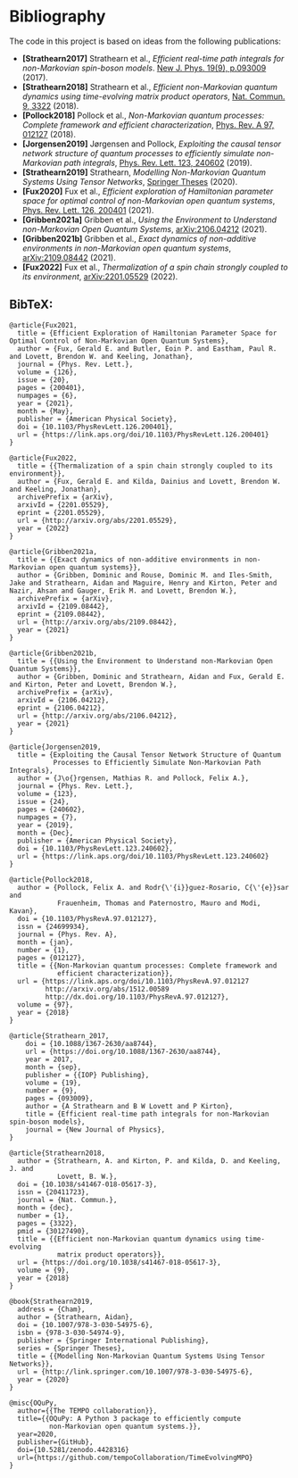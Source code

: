 Bibliography
============

The code in this project is based on ideas from the following publications:

- **[Strathearn2017]** Strathearn et al., *Efficient real-time path integrals for non-Markovian spin-boson models*. [New J. Phys. 19(9), p.093009](http://dx.doi.org/10.1088/1367-2630/aa8744) (2017).
- **[Strathearn2018]** Strathearn et al., *Efficient non-Markovian quantum dynamics using time-evolving matrix product operators*, [Nat. Commun. 9, 3322](https://doi.org/10.1038/s41467-018-05617-3)
  (2018).
- **[Pollock2018]** Pollock et al., *Non-Markovian quantum processes: Complete framework and efficient characterization*, [Phys. Rev. A 97, 012127](http://dx.doi.org/10.1103/PhysRevA.97.012127) (2018).
- **[Jorgensen2019]** Jørgensen and Pollock, *Exploiting the causal tensor network structure of quantum processes to efficiently simulate non-Markovian path integrals*, [Phys. Rev. Lett. 123, 240602](http://dx.doi.org/10.1103/PhysRevLett.123.240602) (2019).
- **[Strathearn2019]** Strathearn, *Modelling Non-Markovian Quantum Systems Using Tensor Networks*, [Springer Theses](http://link.springer.com/10.1007/978-3-030-54975-6) (2020).
- **[Fux2020]** Fux et al., *Efficient exploration of Hamiltonian parameter space for optimal control of non-Markovian open quantum systems*, [Phys. Rev. Lett. 126, 200401](https://link.aps.org/doi/10.1103/PhysRevLett.126.200401) (2021).
- **[Gribben2021a]** Gribben et al., *Using the Environment to Understand non-Markovian Open Quantum Systems*, [arXiv:2106.04212](http://arxiv.org/abs/2106.04212) (2021).
- **[Gribben2021b]** Gribben et al., *Exact dynamics of non-additive environments in non-Markovian open quantum systems*, [arXiv:2109.08442](http://arxiv.org/abs/2109.08442) (2021).
- **[Fux2022]** Fux et al., *Thermalization of a spin chain strongly coupled to its environment*, [arXiv:2201.05529](http://arxiv.org/abs/2201.05529) (2022).


BibTeX:
-------


```
@article{Fux2021,
  title = {Efficient Exploration of Hamiltonian Parameter Space for Optimal Control of Non-Markovian Open Quantum Systems},
  author = {Fux, Gerald E. and Butler, Eoin P. and Eastham, Paul R. and Lovett, Brendon W. and Keeling, Jonathan},
  journal = {Phys. Rev. Lett.},
  volume = {126},
  issue = {20},
  pages = {200401},
  numpages = {6},
  year = {2021},
  month = {May},
  publisher = {American Physical Society},
  doi = {10.1103/PhysRevLett.126.200401},
  url = {https://link.aps.org/doi/10.1103/PhysRevLett.126.200401}
}

@article{Fux2022,
  title = {{Thermalization of a spin chain strongly coupled to its environment}},
  author = {Fux, Gerald E. and Kilda, Dainius and Lovett, Brendon W. and Keeling, Jonathan},
  archivePrefix = {arXiv},
  arxivId = {2201.05529},
  eprint = {2201.05529},
  url = {http://arxiv.org/abs/2201.05529},
  year = {2022}
}

@article{Gribben2021a,
  title = {{Exact dynamics of non-additive environments in non-Markovian open quantum systems}},
  author = {Gribben, Dominic and Rouse, Dominic M. and Iles-Smith, Jake and Strathearn, Aidan and Maguire, Henry and Kirton, Peter and Nazir, Ahsan and Gauger, Erik M. and Lovett, Brendon W.},
  archivePrefix = {arXiv},
  arxivId = {2109.08442},
  eprint = {2109.08442},
  url = {http://arxiv.org/abs/2109.08442},
  year = {2021}
}

@article{Gribben2021b,
  title = {{Using the Environment to Understand non-Markovian Open Quantum Systems}},
  author = {Gribben, Dominic and Strathearn, Aidan and Fux, Gerald E. and Kirton, Peter and Lovett, Brendon W.},
  archivePrefix = {arXiv},
  arxivId = {2106.04212},
  eprint = {2106.04212},
  url = {http://arxiv.org/abs/2106.04212},
  year = {2021}
}

@article{Jorgensen2019,
  title = {Exploiting the Causal Tensor Network Structure of Quantum
           Processes to Efficiently Simulate Non-Markovian Path Integrals},
  author = {J\o{}rgensen, Mathias R. and Pollock, Felix A.},
  journal = {Phys. Rev. Lett.},
  volume = {123},
  issue = {24},
  pages = {240602},
  numpages = {7},
  year = {2019},
  month = {Dec},
  publisher = {American Physical Society},
  doi = {10.1103/PhysRevLett.123.240602},
  url = {https://link.aps.org/doi/10.1103/PhysRevLett.123.240602}
}

@article{Pollock2018,
  author = {Pollock, Felix A. and Rodr{\'{i}}guez-Rosario, C{\'{e}}sar and
            Frauenheim, Thomas and Paternostro, Mauro and Modi, Kavan},
  doi = {10.1103/PhysRevA.97.012127},
  issn = {24699934},
  journal = {Phys. Rev. A},
  month = {jan},
  number = {1},
  pages = {012127},
  title = {{Non-Markovian quantum processes: Complete framework and
            efficient characterization}},
  url = {https://link.aps.org/doi/10.1103/PhysRevA.97.012127
         http://arxiv.org/abs/1512.00589
         http://dx.doi.org/10.1103/PhysRevA.97.012127},
  volume = {97},
  year = {2018}
}

@article{Strathearn_2017,
	doi = {10.1088/1367-2630/aa8744},
	url = {https://doi.org/10.1088/1367-2630/aa8744},
	year = 2017,
	month = {sep},
	publisher = {{IOP} Publishing},
	volume = {19},
	number = {9},
	pages = {093009},
	author = {A Strathearn and B W Lovett and P Kirton},
	title = {Efficient real-time path integrals for non-Markovian spin-boson models},
	journal = {New Journal of Physics},
}

@article{Strathearn2018,
  author = {Strathearn, A. and Kirton, P. and Kilda, D. and Keeling, J. and
            Lovett, B. W.},
  doi = {10.1038/s41467-018-05617-3},
  issn = {20411723},
  journal = {Nat. Commun.},
  month = {dec},
  number = {1},
  pages = {3322},
  pmid = {30127490},
  title = {{Efficient non-Markovian quantum dynamics using time-evolving
            matrix product operators}},
  url = {https://doi.org/10.1038/s41467-018-05617-3},
  volume = {9},
  year = {2018}
}

@book{Strathearn2019,
  address = {Cham},
  author = {Strathearn, Aidan},
  doi = {10.1007/978-3-030-54975-6},
  isbn = {978-3-030-54974-9},
  publisher = {Springer International Publishing},
  series = {Springer Theses},
  title = {{Modelling Non-Markovian Quantum Systems Using Tensor Networks}},
  url = {http://link.springer.com/10.1007/978-3-030-54975-6},
  year = {2020}
}

@misc{OQuPy,
  author={{The TEMPO collaboration}},
  title={{OQuPy: A Python 3 package to efficiently compute
          non-Markovian open quantum systems.}},
  year=2020,
  publisher={GitHub},
  doi={10.5281/zenodo.4428316}
  url={https://github.com/tempoCollaboration/TimeEvolvingMPO}
}

```
